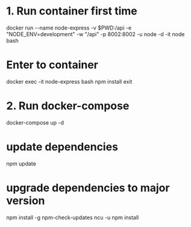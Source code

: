 # 1. Run container first time
docker run --name node-express -v $PWD:/api -e "NODE_ENV=development" -w "/api" -p 8002:8002 -u node -d -it node bash
# Enter to container
docker exec -it node-express bash
npm install
exit

# 2. Run docker-compose
docker-compose up -d



# update dependencies
npm update

# upgrade dependencies to major version
npm install -g npm-check-updates
ncu -u
npm install